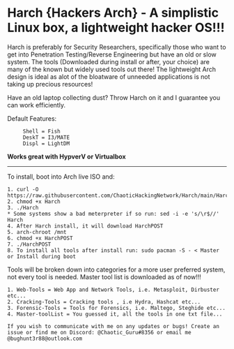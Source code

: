 # Harch {Hackers Arch} - A simplistic Linux box, a lightweight hacker OS!!!

Harch is preferably for Security Researchers, specifically those who want to get into Penetration Testing/Reverse Engineering but have an old or slow system. The tools (Downloaded during install or after, your choice) are many of the known but widely used tools out there! The lightweight Arch design is ideal as alot of the bloatware of unneeded applications is not taking up precious resources!

Have an old laptop collecting dust? Throw Harch on it and I guarantee you can work efficiently.

Default Features:

         Shell = Fish
         DeskT = I3/MATE 
         Displ = LightDM
        
 **Works great with HypverV or Virtualbox**
__________________________________________________________________________________________________________________________________________________________________

To install, boot into Arch live ISO and:
  
    1. curl -O https://raw.githubusercontent.com/ChaoticHackingNetwork/Harch/main/Harch
    2. chmod +x Harch
    3. ./Harch
    * Some systems show a bad meterpreter if so run: sed -i -e 's/\r$//' Harch 
    4. After Harch install, it will download HarchPOST
    5. arch-chroot /mnt
    6. chmod +x HarchPOST
    7. ./HarchPOST
    8. To install all tools after install run: sudo pacman -S - < Master or Install during boot

Tools will be broken down into categories for a more user preferred system, not every tool is needed. Master tool list is downloaded as of now!!!

    1. Web-Tools = Web App and Network Tools, i.e. Metasploit, Dirbuster etc...
    2. Cracking-Tools = Cracking tools , i.e Hydra, Hashcat etc...
    3. Forensic-Tools = Tools for Forensics, i.e. Maltego, Steghide etc...
    4. Master-toolList = You guessed it, all the tools in one txt file...
    
    If you wish to communicate with me on any updates or bugs! Create an issue or find me on Discord: @Chaotic_Guru#8356 or email me @bughunt3r88@outlook.com
  
